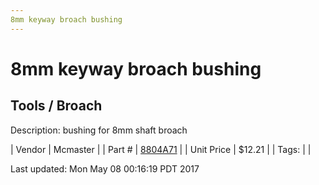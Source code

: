 ```yaml
---
8mm keyway broach bushing
---
```

# 8mm keyway broach bushing
## Tools / Broach
Description: 	bushing for 8mm shaft broach 

| Vendor | Mcmaster | 
| Part # | [8804A71](https://www.mcmaster.com/#8804A71) | 
| Unit Price | $12.21 | 
| Tags: |  | 

Last updated: Mon May 08 00:16:19 PDT 2017